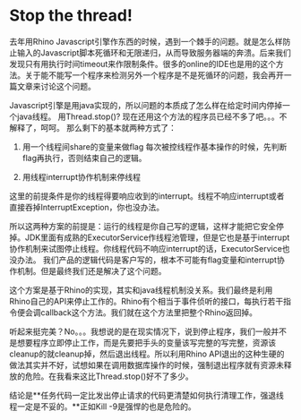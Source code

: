 Stop the thread! 
=============
去年用Rhino Javascript引擎作东西的时候，遇到一个棘手的问题。就是怎么样防止输入的Javascript脚本死循环和无限递归，从而导致服务器端的奔溃。后来我们发现只有用执行时间timeout来作限制条件。很多的online的IDE也是用的这个方法。关于能不能写一个程序来检测另外一个程序是不是死循环的问题，我会再开一篇文章来讨论这个问题。

Javascript引擎是用java实现的，所以问题的本质成了怎么样在给定时间内停掉一个java线程。
用Thread.stop()? 现在还用这个方法的程序员已经不多了吧。。。不解释了，呵呵。
那么剩下的基本就两种方式了：
 1. 用一个线程间share的变量来做flag
每次被控线程作基本操作的时候，先判断flag再执行，否则结束自己的逻辑。

 2. 用线程interrupt协作机制来停线程

这里的前提条件是你的线程得要响应收到的interrupt。线程不响应interrupt或者直接吞掉InterruptException，你也没办法。

所以这两种方案的前提是：运行的线程是你自己写的逻辑，这样才能把它安全停掉。JDK里面有成熟的ExecutorService作线程池管理，但是它也是基于interrupt协作机制来试图停止线程。你线程代码不响应interrupt的话，ExecutorService也没办法。
我们产品的逻辑代码是客户写的，根本不可能有flag变量和interrupt协作机制。但是最终我们还是解决了这个问题。

这个方案是基于Rhino的实现，其实和java线程机制没关系。我们最终是利用Rhino自己的API来停止工作的。Rhino有个相当于事件侦听的接口，每执行若干指令便会调callback这个方法。我们就在这个方法里把整个Rhino返回掉。

听起来挺完美？No。。。我想说的是在现实情况下，说到停止程序，我们一般并不是想要程序立即停止工作，而是先要把手头的变量该写完整的写完整，资源该cleanup的就cleanup掉，然后退出线程。所以利用Rhino API退出的这种生硬的做法其实并不好，试想如果在调用数据库操作的时候，强制退出程序就有资源未释放的危险。在我看来这比Thread.stop()好不了多少。

结论是**任务代码一定比发出停止请求的代码更清楚如何执行清理工作，强退线程一定是不妥的。**正如Kill -9是强悍的也是危险的。

